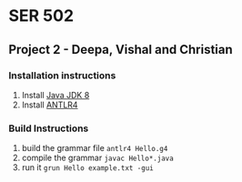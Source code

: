 # SER 502
## Project 2 - Deepa, Vishal and Christian

### Installation instructions
1. Install [Java JDK 8](http://www.oracle.com/technetwork/java/javase/downloads/jdk8-downloads-2133151.html)
2. Install [ANTLR4](http://www.antlr.org/)


### Build Instructions
1. build the grammar file `antlr4 Hello.g4`
2. compile the grammar `javac Hello*.java`
3. run it `grun Hello example.txt -gui`
